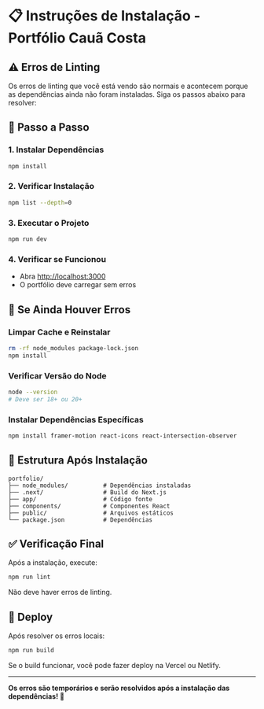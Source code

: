 # 📋 Instruções de Instalação - Portfólio Cauã Costa

## ⚠️ Erros de Linting

Os erros de linting que você está vendo são normais e acontecem porque as dependências ainda não foram instaladas. Siga os passos abaixo para resolver:

## 🚀 Passo a Passo

### 1. Instalar Dependências
```bash
npm install
```

### 2. Verificar Instalação
```bash
npm list --depth=0
```

### 3. Executar o Projeto
```bash
npm run dev
```

### 4. Verificar se Funcionou
- Abra [http://localhost:3000](http://localhost:3000)
- O portfólio deve carregar sem erros

## 🔧 Se Ainda Houver Erros

### Limpar Cache e Reinstalar
```bash
rm -rf node_modules package-lock.json
npm install
```

### Verificar Versão do Node
```bash
node --version
# Deve ser 18+ ou 20+
```

### Instalar Dependências Específicas
```bash
npm install framer-motion react-icons react-intersection-observer
```

## 📁 Estrutura Após Instalação

```
portfolio/
├── node_modules/          # Dependências instaladas
├── .next/                 # Build do Next.js
├── app/                   # Código fonte
├── components/            # Componentes React
├── public/                # Arquivos estáticos
└── package.json           # Dependências
```

## ✅ Verificação Final

Após a instalação, execute:
```bash
npm run lint
```

Não deve haver erros de linting.

## 🚀 Deploy

Após resolver os erros locais:
```bash
npm run build
```

Se o build funcionar, você pode fazer deploy na Vercel ou Netlify.

---

**Os erros são temporários e serão resolvidos após a instalação das dependências! 🎉**
